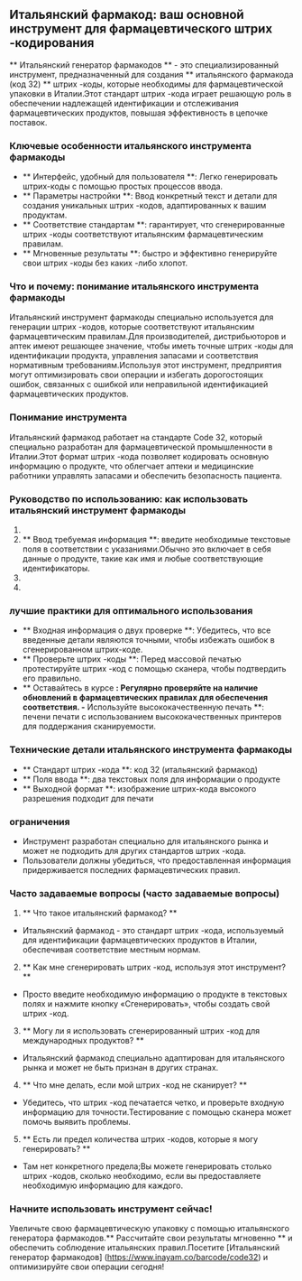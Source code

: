 ## Итальянский фармакод: ваш основной инструмент для фармацевтического штрих -кодирования

** Итальянский генератор фармакодов ** - это специализированный инструмент, предназначенный для создания ** итальянского фармакода (код 32) ** штрих -коды, которые необходимы для фармацевтической упаковки в Италии.Этот стандарт штрих -кода играет решающую роль в обеспечении надлежащей идентификации и отслеживания фармацевтических продуктов, повышая эффективность в цепочке поставок.

### Ключевые особенности итальянского инструмента фармакоды
- ** Интерфейс, удобный для пользователя **: Легко генерировать штрих-коды с помощью простых процессов ввода.
- ** Параметры настройки **: Ввод конкретный текст и детали для создания уникальных штрих -кодов, адаптированных к вашим продуктам.
- ** Соответствие стандартам **: гарантирует, что сгенерированные штрих -коды соответствуют итальянским фармацевтическим правилам.
- ** Мгновенные результаты **: быстро и эффективно генерируйте свои штрих -коды без каких -либо хлопот.

### Что и почему: понимание итальянского инструмента фармакоды
Итальянский инструмент фармакоды специально используется для генерации штрих -кодов, которые соответствуют итальянским фармацевтическим правилам.Для производителей, дистрибьюторов и аптек имеют решающее значение, чтобы иметь точные штрих -коды для идентификации продукта, управления запасами и соответствия нормативным требованиям.Используя этот инструмент, предприятия могут оптимизировать свои операции и избегать дорогостоящих ошибок, связанных с ошибкой или неправильной идентификацией фармацевтических продуктов.

### Понимание инструмента
Итальянский фармакод работает на стандарте Code 32, который специально разработан для фармацевтической промышленности в Италии.Этот формат штрих -кода позволяет кодировать основную информацию о продукте, что облегчает аптеки и медицинские работники управлять запасами и обеспечить безопасность пациента.

### Руководство по использованию: как использовать итальянский инструмент фармакоды
1.
2. ** Ввод требуемая информация **: введите необходимые текстовые поля в соответствии с указаниями.Обычно это включает в себя данные о продукте, такие как имя и любые соответствующие идентификаторы.
3.
4.

### лучшие практики для оптимального использования
- ** Входная информация о двух проверке **: Убедитесь, что все введенные детали являются точными, чтобы избежать ошибок в сгенерированном штрих-коде.
- ** Проверьте штрих -коды **: Перед массовой печатью протестируйте штрих -код с помощью сканера, чтобы подтвердить его правильно.
- ** Оставайтесь в курсе **: Регулярно проверяйте на наличие обновлений в фармацевтических правилах для обеспечения соответствия.
-** Используйте высококачественную печать **: печени печати с использованием высококачественных принтеров для поддержания сканируемости.

### Технические детали итальянского инструмента фармакоды
- ** Стандарт штрих -кода **: код 32 (итальянский фармакод)
- ** Поля ввода **: два текстовых поля для информации о продукте
- ** Выходной формат **: изображение штрих-кода высокого разрешения подходит для печати

### ограничения
- Инструмент разработан специально для итальянского рынка и может не подходить для других стандартов штрих -кода.
- Пользователи должны убедиться, что предоставленная информация придерживается последних фармацевтических правил.

### Часто задаваемые вопросы (часто задаваемые вопросы)

1. ** Что такое итальянский фармакод? **
- Итальянский фармакод - это стандарт штрих -кода, используемый для идентификации фармацевтических продуктов в Италии, обеспечивая соответствие местным нормам.

2. ** Как мне сгенерировать штрих -код, используя этот инструмент? **
- Просто введите необходимую информацию о продукте в текстовых полях и нажмите кнопку «Сгенерировать», чтобы создать свой штрих -код.

3. ** Могу ли я использовать сгенерированный штрих -код для международных продуктов? **
- Итальянский фармакод специально адаптирован для итальянского рынка и может не быть признан в других странах.

4. ** Что мне делать, если мой штрих -код не сканирует? **
- Убедитесь, что штрих -код печатается четко, и проверьте входную информацию для точности.Тестирование с помощью сканера может помочь выявить проблемы.

5. ** Есть ли предел количества штрих -кодов, которые я могу генерировать? **
- Там нет конкретного предела;Вы можете генерировать столько штрих -кодов, сколько необходимо, если вы предоставляете необходимую информацию для каждого.

### Начните использовать инструмент сейчас!
Увеличьте свою фармацевтическую упаковку с помощью итальянского генератора фармакодов.** Рассчитайте свои результаты мгновенно ** и обеспечить соблюдение итальянских правил.Посетите [Итальянский генератор фармакодов] (https://www.inayam.co/barcode/code32) и оптимизируйте свои операции сегодня!